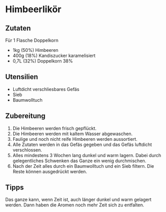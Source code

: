 # Himbeerlikör

## Zutaten

Für 1 Flasche Doppelkorn

- 1kg (50%) Himbeeren
- 400g (18%) Kandiszucker karamelisiert
- 0,7L (32%) Doppelkorn 38%

## Utensilien

- Luftdicht verschliesbares Gefäs
- Sieb
- Baumwolltuch

## Zubereitung

1. Die Himbeeren werden frisch gepflückt.
1. Die Himbeeren werden mit kaltem Wasser abgewaschen.
1. Faulige und noch nicht reife Himbeeren werden aussortiert.
1. Alle Zutaten werden in das Gefäs gegeben und das Gefäs luftdicht verschlossen.
1. Alles mindestens 3 Wochen lang dunkel und warm lagern. Dabei durch gelegentliches Schwenken das Ganze ein wenig durchmischen.
1. Nach der Zeit alles durch ein Baumwolltuch und ein Sieb filtern. Die Reste können ausgedrückt werden.

## Tipps

Das ganze kann, wenn Zeit ist, auch länger dunkel und warm gelagert werden. Dann haben die Aromen noch mehr Zeit sich zu entfalten.